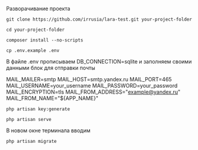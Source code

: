 Разворачивание проекта

`git clone https://github.com/irrusia/lara-test.git your-project-folder`

`cd your-project-folder`

`composer install --no-scripts`

`cp .env.example .env`

В файле .env прописываем DB_CONNECTION=sqlite и заполняем своими данными блок для отправки почты

MAIL_MAILER=smtp
MAIL_HOST=smtp.yandex.ru
MAIL_PORT=465
MAIL_USERNAME=your_username
MAIL_PASSWORD=your_password
MAIL_ENCRYPTION=tls
MAIL_FROM_ADDRESS="example@yandex.ru"
MAIL_FROM_NAME="${APP_NAME}"

`php artisan key:generate`

`php artisan serve`

В новом окне терминала вводим

`php artisan migrate`
